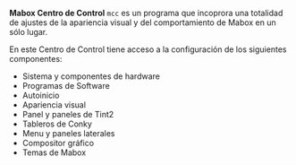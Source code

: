 
<div class="gal1">
    <a href="../../img/mcc.jpg" title="Mabox Control Center"><img src="../../img/mcc.jpg" alt="" /></a>
</div>


 **Mabox Centro de Control** `mcc` es un programa que incoprora una totalidad de ajustes de la apariencia visual y del comportamiento de Mabox en un sólo lugar.


En este Centro de Control tiene acceso a la configuración de los siguientes componentes:

- Sistema y componentes de  hardware
- Programas de Software
- Autoinicio
- Apariencia visual
- Panel y paneles de Tint2
- Tableros de Conky
- Menu y paneles laterales
- Compositor gráfico
- Temas de Mabox 

<div class="gal4">
    <a href="../../img/mcc-software.png" title="Mabox Control Center - Software"><img src="../../img/mcc-software.png" alt="" /></a>
    <a href="../../img/mcc-autostart.png" title="Mabox Control Center - Autostart"><img src="../../img/mcc-autostart.png" alt="" /></a>
    <a href="../../img/mcc-lookandfeel.png" title="Mabox Control Center - Look and Feel"><img src="../../img/mcc-lookandfeel.png" alt="" /></a>
    <a href="../../img/mcc-tint2.png" title="Mabox Control Center - Tint2 panel"><img src="../../img/mcc-tint2.png" alt="" /></a>
    <a href="../../img/mcc-conky.png" title="Mabox Control Center - Conky"><img src="../../img/mcc-conky.png" alt="" /></a>
    <a href="../../img/mcc-menupanels.png" title="Mabox Control Center - Menu and SidePanels "><img src="../../img/mcc-menupanels.png" alt="" /></a>
    <a href="../../img/mcc-compositor.png" title="Mabox Control Center - Compositor"><img src="../../img/mcc-compositor.png" alt="" /></a>
    <a href="../../img/mcc-theme-manager.png" title="Mabox Control Center - Theme Manager"><img src="../../img/mcc-theme-manager.png" alt="" /></a>
</div>
